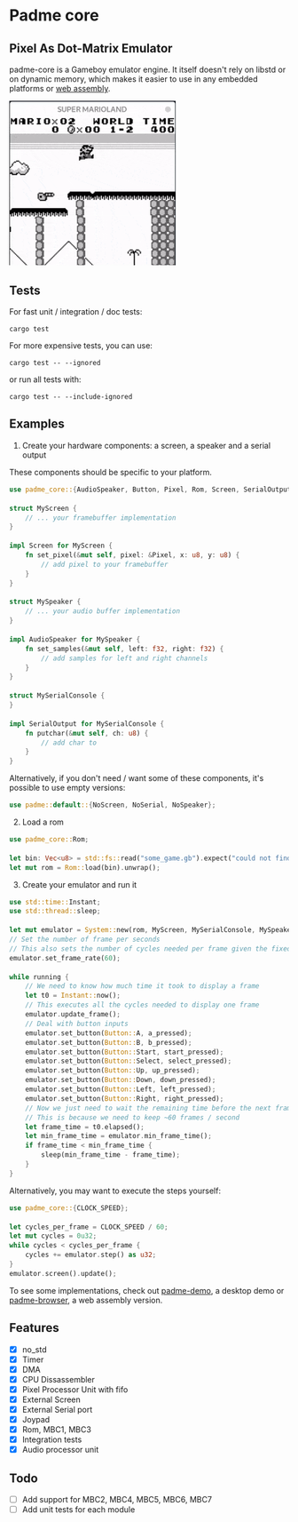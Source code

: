 # Padme core

## Pixel As Dot-Matrix Emulator

padme-core is a Gameboy emulator engine. It itself doesn't rely on libstd or on dynamic memory, which makes it easier to use in any embedded platforms or [web assembly](https://github.com/alexlren/padme-browser).

<img src="/docs/demo.gif" width="300"/>

## Tests

For fast unit / integration / doc tests:

```
cargo test
```

For more expensive tests, you can use:

```
cargo test -- --ignored
```

or run all tests with:

```
cargo test -- --include-ignored
```

## Examples

1. Create your hardware components: a screen, a speaker and a serial output

These components should be specific to your platform.

```rust
use padme_core::{AudioSpeaker, Button, Pixel, Rom, Screen, SerialOutput, System};

struct MyScreen {
    // ... your framebuffer implementation
}

impl Screen for MyScreen {
    fn set_pixel(&mut self, pixel: &Pixel, x: u8, y: u8) {
        // add pixel to your framebuffer
    }
}

struct MySpeaker {
    // ... your audio buffer implementation
}

impl AudioSpeaker for MySpeaker {
    fn set_samples(&mut self, left: f32, right: f32) {
        // add samples for left and right channels
    }
}

struct MySerialConsole {
}

impl SerialOutput for MySerialConsole {
    fn putchar(&mut self, ch: u8) {
        // add char to 
    }
}
```

Alternatively, if you don't need / want some of these components, it's possible to use empty versions:

```rust
use padme::default::{NoScreen, NoSerial, NoSpeaker};
```

2. Load a rom

```rust
use padme_core::Rom;

let bin: Vec<u8> = std::fs::read("some_game.gb").expect("could not find game");
let mut rom = Rom::load(bin).unwrap();
```

3. Create your emulator and run it

```rust
use std::time::Instant;
use std::thread::sleep;

let mut emulator = System::new(rom, MyScreen, MySerialConsole, MySpeaker);
// Set the number of frame per seconds
// This also sets the number of cycles needed per frame given the fixed CPU clock frequency
emulator.set_frame_rate(60);

while running {
    // We need to know how much time it took to display a frame
    let t0 = Instant::now();
    // This executes all the cycles needed to display one frame
    emulator.update_frame();
    // Deal with button inputs
    emulator.set_button(Button::A, a_pressed);
    emulator.set_button(Button::B, b_pressed);
    emulator.set_button(Button::Start, start_pressed);
    emulator.set_button(Button::Select, select_pressed);
    emulator.set_button(Button::Up, up_pressed);
    emulator.set_button(Button::Down, down_pressed);
    emulator.set_button(Button::Left, left_pressed);
    emulator.set_button(Button::Right, right_pressed);
    // Now we just need to wait the remaining time before the next frame
    // This is because we need to keep ~60 frames / second
    let frame_time = t0.elapsed();
    let min_frame_time = emulator.min_frame_time();
    if frame_time < min_frame_time {
        sleep(min_frame_time - frame_time);
    }
}
```

Alternatively, you may want to execute the steps yourself:

```rust
use padme_core::{CLOCK_SPEED};

let cycles_per_frame = CLOCK_SPEED / 60;
let mut cycles = 0u32;
while cycles < cycles_per_frame {
    cycles += emulator.step() as u32;
}
emulator.screen().update();
```

To see some implementations, check out [padme-demo](https://github.com/alexlren/padme-demo), a desktop demo or [padme-browser](https://github.com/alexlren/padme-browser), a web assembly version.

## Features

- [x] no_std
- [x] Timer
- [x] DMA
- [x] CPU Dissassembler
- [x] Pixel Processor Unit with fifo
- [x] External Screen
- [x] External Serial port
- [x] Joypad
- [x] Rom, MBC1, MBC3
- [x] Integration tests
- [x] Audio processor unit

## Todo

- [ ] Add support for MBC2, MBC4, MBC5, MBC6, MBC7
- [ ] Add unit tests for each module
